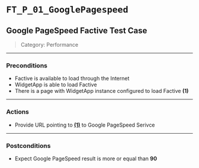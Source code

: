 `FT_P_01_GooglePagespeed`
=========================

Google PageSpeed Factive Test Case
----------------------------------

> Category: Performance

***

### Preconditions
 - Factive is available to load through the Internet
 - WidgetApp is able to load Factive
 - There is a page with WidgetApp instance configured to load Factive **<span id="(1)">(1)</span>**

***

### Actions
 - Provide URL pointing to **<a href="#(1)">(1)</a>** to Google PageSpeed Serivce

***

### Postconditions
 - Expect Google PageSpeed result is more or equal than **90**